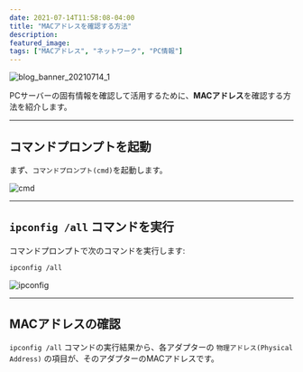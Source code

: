 ```yaml
---
date: 2021-07-14T11:58:08-04:00
title: "MACアドレスを確認する方法"
description: 
featured_image: 
tags: ["MACアドレス", "ネットワーク", "PC情報"]
---
```


![blog_banner_20210714_1](https://github.com/user-attachments/assets/1b1c156c-814b-4bd2-90a0-8dcc99516e79)

PCサーバーの固有情報を確認して活用するために、**MACアドレス**を確認する方法を紹介します。

---

## コマンドプロンプトを起動

まず、`コマンドプロンプト(cmd)`を起動します。

![cmd](https://github.com/user-attachments/assets/904a77ef-fe8d-4590-a336-1ca42daa2135)

---

## `ipconfig /all` コマンドを実行

コマンドプロンプトで次のコマンドを実行します:

```bash
ipconfig /all
```

![ipconfig](https://github.com/user-attachments/assets/80ce24e4-b4d8-45f1-9f1b-e41af052c497)

---

## MACアドレスの確認

`ipconfig /all` コマンドの実行結果から、各アダプターの `物理アドレス(Physical Address)` の項目が、そのアダプターのMACアドレスです。
